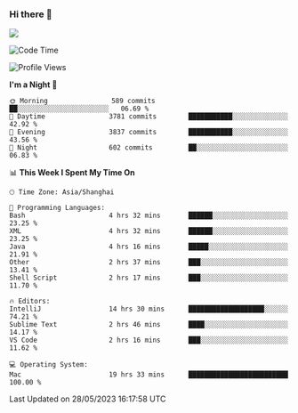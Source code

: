 ### Hi there 👋

<!--
**JJAYCHEN1e/jjaychen1e** is a ✨ _special_ ✨ repository because its `README.md` (this file) appears on your GitHub profile.

Here are some ideas to get you started:

- 🔭 I’m currently working on ...
- 🌱 I’m currently learning ...
- 👯 I’m looking to collaborate on ...
- 🤔 I’m looking for help with ...
- 💬 Ask me about ...
- 📫 How to reach me: ...
- 😄 Pronouns: ...
- ⚡ Fun fact: ...
-->

[![](https://github-readme-stats.vercel.app/api?username=jjaychen1e&show_icons=true)](https://github.com/jjaychen1e/github-readme-stats?count_private=true)

<!--START_SECTION:waka-->
![Code Time](http://img.shields.io/badge/Code%20Time-716%20hrs%201%20min-blue)

![Profile Views](http://img.shields.io/badge/Profile%20Views-0-blue)

**I'm a Night 🦉** 

```text
🌞 Morning                589 commits         ██░░░░░░░░░░░░░░░░░░░░░░░   06.69 % 
🌆 Daytime                3781 commits        ███████████░░░░░░░░░░░░░░   42.92 % 
🌃 Evening                3837 commits        ███████████░░░░░░░░░░░░░░   43.56 % 
🌙 Night                  602 commits         ██░░░░░░░░░░░░░░░░░░░░░░░   06.83 % 
```


📊 **This Week I Spent My Time On** 

```text
🕑︎ Time Zone: Asia/Shanghai

💬 Programming Languages: 
Bash                     4 hrs 32 mins       ██████░░░░░░░░░░░░░░░░░░░   23.25 % 
XML                      4 hrs 32 mins       ██████░░░░░░░░░░░░░░░░░░░   23.25 % 
Java                     4 hrs 16 mins       █████░░░░░░░░░░░░░░░░░░░░   21.91 % 
Other                    2 hrs 37 mins       ███░░░░░░░░░░░░░░░░░░░░░░   13.41 % 
Shell Script             2 hrs 17 mins       ███░░░░░░░░░░░░░░░░░░░░░░   11.70 % 

🔥 Editors: 
IntelliJ                 14 hrs 30 mins      ███████████████████░░░░░░   74.21 % 
Sublime Text             2 hrs 46 mins       ████░░░░░░░░░░░░░░░░░░░░░   14.17 % 
VS Code                  2 hrs 16 mins       ███░░░░░░░░░░░░░░░░░░░░░░   11.62 % 

💻 Operating System: 
Mac                      19 hrs 33 mins      █████████████████████████   100.00 % 
```


 Last Updated on 28/05/2023 16:17:58 UTC
<!--END_SECTION:waka-->
